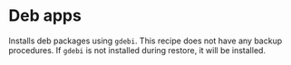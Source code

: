 # Deb apps
Installs deb packages using `gdebi`. This recipe does not have any 
backup procedures. If `gdebi` is not installed during restore, it will
be installed.